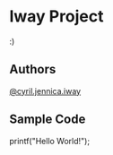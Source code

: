 # Iway Project

:)

## Authors
[@cyril.jennica.iway](https://github.com/Saynicaaa)

## Sample Code
printf("Hello World!");
